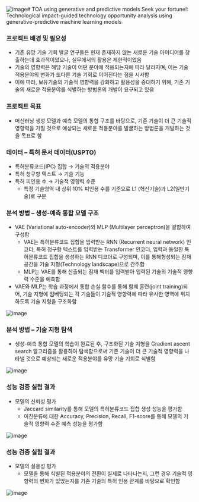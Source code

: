 ![image](https://github.com/glee2/TOA-using-generative-predictive-models/assets/18283601/313675e2-8a63-489d-918d-c37e7574fddb)# TOA using generative and predictive models
Seek your fortune!: Technological impact-guided technology opportunity analysis using generative-predictive machine learning models

### 프로젝트 배경 및 필요성
- 기존 유망 기술 기회 발굴 연구들은 현재 존재하지 않는 새로운 기술 아이디어를 창출하는데 효과적이었으나, 실무에서의 활용은 제한적이었음
- 기술의 영향력은 해당 기술이 어떤 분야에 적용되는지에 따라 달라지며, 이는 기술 적용분야의 변화가 또다른 기술 기회로 이어진다는 점을 시사함
- 이에 따라, 보유기술의 기술적 영향력을 강화하고 활용성을 증대하기 위해, 기존 기술의 새로운 적용분야를 식별하는 방법론의 개발이 요구되고 있음

### 프로젝트 목표
- 머신러닝 생성 모델과 예측 모델의 통합 구조를 바탕으로, 기존 기술이 더 큰 기술적 영향력을 가질 것으로 예상되는 새로운 적용분야를 발굴하는 방법론을 개발하는 것을 목표로 함

### 데이터 – 특허 문서 데이터(USPTO)
- 특허분류코드(IPC) 집합 → 기술의 적용분야
- 특허 청구항 텍스트 → 기술 기능
- 특허 피인용 수 → 기술적 영향력 수준
  - 특정 기술영역 내 상위 10% 피인용 수를 기준으로 L1 (혁신기술)과 L2(일반기술)로 구분

### 분석 방법 – 생성-예측 통합 모델 구조
- VAE (Variational auto-encoder)와 MLP (Multilayer perceptron)을 결합하여 구성함
  - VAE는 특허분류코드 집합을 입력받는 RNN (Recurrent neural network) 인코더, 특허 청구항 텍스트를 입력받는 Transformer 인코더, 입력과 동일한 특허분류코드 집합을 생성하는 RNN 디코더로 구성되며, 이를 통해형성되는 잠재 공간을 기술 지형(Technology landscape)으로 간주함
  - MLP는 VAE를 통해 산출되는 잠재 벡터를 입력받아 입력된 기술의 기술적 영향력 수준을 예측함
- VAE와 MLP는 학습 과정에서 통합 손실 함수를 통해 함께 훈련(joint training)되어, 기술 지형에 임베딩되는 각 기술들이 기술적 영향력에 따라 유사한 영역에 위치하도록 기술 지형을 구조화함

![image](https://github.com/glee2/TOA-using-generative-predictive-models/assets/18283601/ad47485a-303b-46f5-9099-88a3732a9da0)

### 분석 방법 – 기술 지형 탐색
- 생성-예측 통합 모델의 학습이 완료된 후, 구조화된 기술 지형을 Gradient ascent search 알고리즘을 활용하여 탐색함으로써 기존 기술이 더 큰 기술적 영향력을 나타낼 것으로 예상되는 새로운 적용분야를 유망 기술 기회로 식별함

![image](https://github.com/glee2/TOA-using-generative-predictive-models/assets/18283601/d81959dc-a8ff-45b9-8734-5d47a798d36f)

### 성능 검증 실험 결과
- 모델의 신뢰성 평가
  - Jaccard similarity를 통해 모델의 특허분류코드 집합 생성 성능을 평가함
  - 이진분류에 대한 Accuracy, Precision, Recall, F1-score를 통해 모델의 기술적 영향력 수준 예측 성능을 평가함

![image](https://github.com/glee2/TOA-using-generative-predictive-models/assets/18283601/481fa0ab-8162-428c-b310-d266e7c0174e)

### 성능 검증 실험 결과
- 모델의 실용성 평가
  - 모델을 통해 식별된 적용분야의 전환이 실제로 나타나는지, 그런 경우 기술적 영향력의 변화가 있었는지를 기존 기술의 특허 인용 관계를 바탕으로 확인함

![image](https://github.com/glee2/TOA-using-generative-predictive-models/assets/18283601/4c3851cb-2250-4686-88fe-3301e9c8b2d1)
